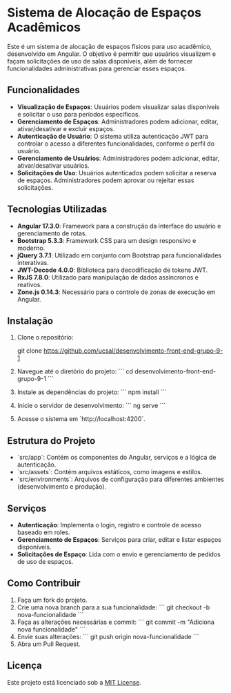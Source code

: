 # Sistema de Alocação de Espaços Acadêmicos

Este é um sistema de alocação de espaços físicos para uso acadêmico, desenvolvido em Angular. O objetivo é permitir que usuários visualizem e façam solicitações de uso de salas disponíveis, além de fornecer funcionalidades administrativas para gerenciar esses espaços.

## Funcionalidades

- **Visualização de Espaços**: Usuários podem visualizar salas disponíveis e solicitar o uso para períodos específicos.
- **Gerenciamento de Espaços**: Administradores podem adicionar, editar, ativar/desativar e excluir espaços.
- **Autenticação de Usuário**: O sistema utiliza autenticação JWT para controlar o acesso a diferentes funcionalidades, conforme o perfil do usuário.
- **Gerenciamento de Usuários**: Administradores podem adicionar, editar, ativar/desativar usuários.
- **Solicitações de Uso**: Usuários autenticados podem solicitar a reserva de espaços. Administradores podem aprovar ou rejeitar essas solicitações.

## Tecnologias Utilizadas

- **Angular 17.3.0**: Framework para a construção da interface do usuário e gerenciamento de rotas.
- **Bootstrap 5.3.3**: Framework CSS para um design responsivo e moderno.
- **jQuery 3.7.1**: Utilizado em conjunto com Bootstrap para funcionalidades interativas.
- **JWT-Decode 4.0.0**: Biblioteca para decodificação de tokens JWT.
- **RxJS 7.8.0**: Utilizado para manipulação de dados assíncronos e reativos.
- **Zone.js 0.14.3**: Necessário para o controle de zonas de execução em Angular.

## Instalação

1. Clone o repositório:
 
   git clone https://github.com/ucsal/desenvolvimento-front-end-grupo-9-1
 

2. Navegue até o diretório do projeto:
   \`\`\`
   cd desenvolvimento-front-end-grupo-9-1
   \`\`\`

3. Instale as dependências do projeto:
   \`\`\`
   npm install
   \`\`\`

4. Inicie o servidor de desenvolvimento:
   \`\`\`
   ng serve
   \`\`\`

5. Acesse o sistema em \`http://localhost:4200\`.

## Estrutura do Projeto

- \`src/app\`: Contém os componentes do Angular, serviços e a lógica de autenticação.
- \`src/assets\`: Contém arquivos estáticos, como imagens e estilos.
- \`src/environments\`: Arquivos de configuração para diferentes ambientes (desenvolvimento e produção).

## Serviços

- **Autenticação**: Implementa o login, registro e controle de acesso baseado em roles.
- **Gerenciamento de Espaços**: Serviços para criar, editar e listar espaços disponíveis.
- **Solicitações de Espaço**: Lida com o envio e gerenciamento de pedidos de uso de espaços.

## Como Contribuir

1. Faça um fork do projeto.
2. Crie uma nova branch para a sua funcionalidade:
   \`\`\`
   git checkout -b nova-funcionalidade
   \`\`\`
3. Faça as alterações necessárias e commit:
   \`\`\`
   git commit -m "Adiciona nova funcionalidade"
   \`\`\`
4. Envie suas alterações:
   \`\`\`
   git push origin nova-funcionalidade
   \`\`\`
5. Abra um Pull Request.

## Licença

Este projeto está licenciado sob a [MIT License](LICENSE).